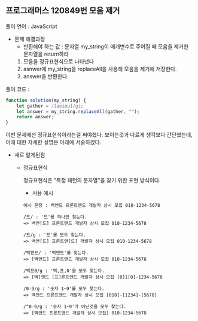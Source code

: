 ## 프로그래머스 120849번 모음 제거

풀이 언어 : JavaScript

- 문제 해결과정
    - 반환해야 하는 값 : 문자열 my_string이 매개변수로 주어질 때 모음을 제거한 문자열을 return하라
    1. 모음을 정규표현식으로 나타낸다
    2. asnwer에 my_string을 replaceAll을 사용해 모음을 제거해 저장한다.
    3. answer을 반환한다.

풀이 코드 :

```jsx
function solution(my_string) {
    let gather = /[aeiou]/gi;
    let answer = my_string.replaceAll(gather, "");
    return answer;
}
```

이번 문제에선 정규표현식이라는걸 써야했다. 보이는것과 다르게 생각보다 간단했는데, 이에 대한 자세한 설명은 아래에 서술하겠다.

- 새로 알게된점
    - 정규표현식
        
        정규표현식은 "특정 패턴의 문자열"을 찾기 위한 표현 방식이다.
        
        - 사용 예시
        
        ```tsx
        예시 문장 : 백앤드 프론트앤드 개발자 상시 모집 010-1234-5678
        
        /드/ : '드'를 하나만 찾는다.
        => 백앤[드] 프론트앤드 개발자 상시 모집 010-1234-5678
        
        /드/g : '드'를 모두 찾는다.
        => 백앤[드] 프론트앤[드] 개발자 상시 모집 010-1234-5678
        
        /백앤드/ : '백앤드'를 찾는다.
        => [백앤드] 프론트앤드 개발자 상시 모집 010-1234-5678
        
        /백프0/g : '백,프,0'을 모두 찾는다.
        => [백]앤드 [프]론트앤드 개발자 상시 모집 [0]1[0]-1234-5678
        
        /0-9/g : '숫자 1~9'를 모두 찾는다.
        => 백앤드 프론트앤드 개발자 상시 모집 [010]-[1234]-[5678]
        
        /^0-9/g : '숫자 1~9'가 아닌것을 모두 찾는다.
        => [백앤드 프론트앤드 개발자 상시 모집] 010-1234-5678
        ```
